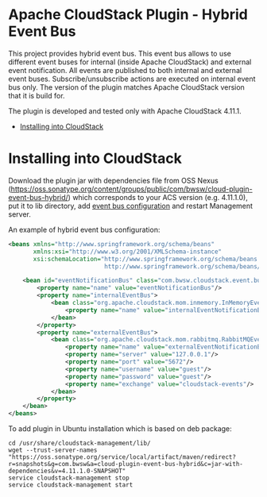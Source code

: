 Apache CloudStack Plugin - Hybrid Event Bus
===========================================

This project provides hybrid event bus. This event bus allows to use different event buses for internal (inside Apache CloudStack) and external event notification.
All events are published to both internal and external event buses. Subscribe/unsubscribe actions are executed on internal event bus only. 
The version of the plugin matches Apache CloudStack version that it is build for.

The plugin is developed and tested only with Apache CloudStack 4.11.1.

* [Installing into CloudStack](#installing-into-cloudstack)

# Installing into CloudStack

Download the plugin jar with dependencies file from OSS Nexus (https://oss.sonatype.org/content/groups/public/com/bwsw/cloud-plugin-event-bus-hybrid/) which corresponds to your ACS 
version (e.g. 4.11.1.0), put it to lib directory, add [event bus configuration](http://docs.cloudstack.apache.org/projects/cloudstack-administration/en/4.11/events.html) and restart Management server. 

An example of hybrid event bus configuration:
```xml
<beans xmlns="http://www.springframework.org/schema/beans"
       xmlns:xsi="http://www.w3.org/2001/XMLSchema-instance"
       xsi:schemaLocation="http://www.springframework.org/schema/beans
                           http://www.springframework.org/schema/beans/spring-beans-3.0.xsd">

    <bean id="eventNotificationBus" class="com.bwsw.cloudstack.event.bus.HybridEventBus">
        <property name="name" value="eventNotificationBus"/>
        <property name="internalEventBus">
            <bean class="org.apache.cloudstack.mom.inmemory.InMemoryEventBus">
                <property name="name" value="internalEventNotificationBus"/>
            </bean>
        </property>
        <property name="externalEventBus">
            <bean class="org.apache.cloudstack.mom.rabbitmq.RabbitMQEventBus">
                <property name="name" value="externalEventNotificationBus"/>
                <property name="server" value="127.0.0.1"/>
                <property name="port" value="5672"/>
                <property name="username" value="guest"/>
                <property name="password" value="guest"/>
                <property name="exchange" value="cloudstack-events"/>
            </bean>
        </property>
    </bean>
</beans>
```

To add plugin in Ubuntu installation which is based on deb package:
```
cd /usr/share/cloudstack-management/lib/
wget --trust-server-names "https://oss.sonatype.org/service/local/artifact/maven/redirect?r=snapshots&g=com.bwsw&a=cloud-plugin-event-bus-hybrid&c=jar-with-dependencies&v=4.11.1.0-SNAPSHOT"
service cloudstack-management stop
service cloudstack-management start
```
